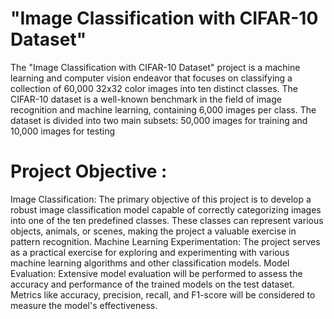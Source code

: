 # "Image Classification with CIFAR-10 Dataset"
The "Image Classification with CIFAR-10 Dataset" project is a machine learning and computer vision endeavor that focuses on classifying a collection of 60,000 32x32 color images into ten distinct classes. The CIFAR-10 dataset is a well-known benchmark in the field of image recognition and machine learning, containing 6,000 images per class. The dataset is divided into two main subsets: 50,000 images for training and 10,000 images for testing
# Project Objective :
Image Classification: The primary objective of this project is to develop a robust image classification model capable of correctly categorizing images into one of the ten predefined classes. These classes can represent various objects, animals, or scenes, making the project a valuable exercise in pattern recognition.
Machine Learning Experimentation: The project serves as a practical exercise for exploring and experimenting with various machine learning algorithms and other classification models.
Model Evaluation: Extensive model evaluation will be performed to assess the accuracy and performance of the trained models on the test dataset. Metrics like accuracy, precision, recall, and F1-score will be considered to measure the model's effectiveness.

